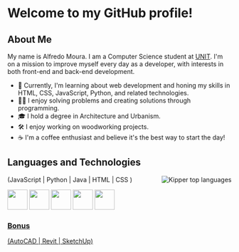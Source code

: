 <h1>Welcome to my GitHub profile!</h1>

## About Me

My name is Alfredo Moura. I am a Computer Science student at [UNIT](https://www.unit.br/). I'm on a mission to improve myself every day as a developer, with interests in both front-end and back-end development.

- 🌱 Currently, I'm learning about web development and honing my skills in HTML, CSS, JavaScript, Python, and related technologies.
- 👨‍💻 I enjoy solving problems and creating solutions through programming.
- 🎓 I hold a degree in Architecture and Urbanism.
- 🛠️ I enjoy working on woodworking projects.
- ☕ I'm a coffee enthusiast and believe it's the best way to start the day!


## Languages and Technologies
(JavaScript | Python | Java | HTML | CSS )
  <img align="right" src="https://github-readme-stats.vercel.app/api/top-langs/?username=Alf-Mou&theme=blue-white" alt="Kipper top languages">
</a>

<img src="https://cdn.jsdelivr.net/gh/devicons/devicon@latest/icons/javascript/javascript-original.svg" width=45px/> <img src="https://cdn.jsdelivr.net/gh/devicons/devicon@latest/icons/python/python-original.svg" width=45px/>
<img src="https://cdn.jsdelivr.net/gh/devicons/devicon@latest/icons/java/java-plain.svg" width=45px//> <img src="https://cdn.jsdelivr.net/gh/devicons/devicon@latest/icons/html5/html5-original.svg" width=45px/> <img src="https://cdn.jsdelivr.net/gh/devicons/devicon@latest/icons/css3/css3-original.svg" width=45px/>
<a href="https://github.com/anuraghazra/github-readme-stats">



### Bonus
  (AutoCAD | Revit | SketchUp)

